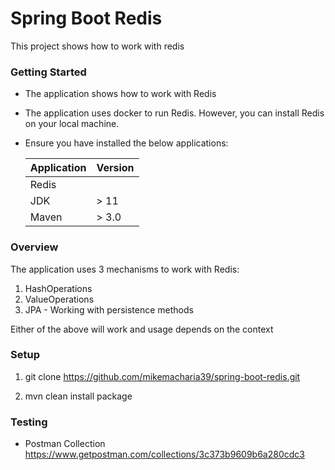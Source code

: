# Spring Boot Redis
This project shows how to work with redis

### Getting Started

* The application shows how to work with Redis
* The application uses docker to run Redis. However, you can install Redis on your local machine.
* Ensure you have installed the below applications:

    |Application|Version|
    |---------|------------|
    |Redis||
    |JDK| \> 11 |
    |Maven| \> 3.0 |

### Overview
The application uses 3 mechanisms to work with Redis:
1. HashOperations
2. ValueOperations
3. JPA - Working with persistence methods

Either of the above will work and usage depends on the context

### Setup

1. git clone https://github.com/mikemacharia39/spring-boot-redis.git

2. mvn clean install package 

### Testing
* Postman Collection
https://www.getpostman.com/collections/3c373b9609b6a280cdc3